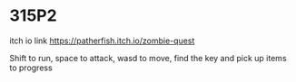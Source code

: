 # 315P2
itch io link https://patherfish.itch.io/zombie-quest

Shift to run, space to attack, wasd to move, find the key and pick up items to progress
